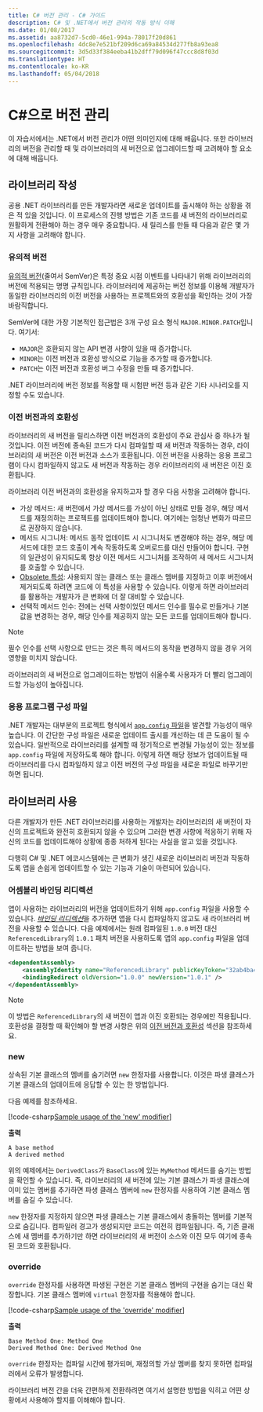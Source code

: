 ```yaml
---
title: C# 버전 관리 - C# 가이드
description: C# 및 .NET에서 버전 관리의 작동 방식 이해
ms.date: 01/08/2017
ms.assetid: aa8732d7-5cd0-46e1-994a-78017f20d861
ms.openlocfilehash: 4dc8e7e521bf209d6ca69a84534d277fb8a93ea8
ms.sourcegitcommit: 3d5d33f384eeba41b2dff79d096f47ccc8d8f03d
ms.translationtype: HT
ms.contentlocale: ko-KR
ms.lasthandoff: 05/04/2018
---
```

# <a name="versioning-in-c"></a>C#으로 버전 관리 #

이 자습서에서는 .NET에서 버전 관리가 어떤 의미인지에 대해 배웁니다. 또한 라이브러리의 버전을 관리할 때 및 라이브러리의 새 버전으로 업그레이드할 때 고려해야 할 요소에 대해 배웁니다.

## <a name="authoring-libraries"></a>라이브러리 작성

공용 .NET 라이브러리를 만든 개발자라면 새로운 업데이트를 출시해야 하는 상황을 겪은 적 있을 것입니다. 이 프로세스의 진행 방법은 기존 코드를 새 버전의 라이브러리로 원활하게 전환해야 하는 경우 매우 중요합니다. 새 릴리스를 만들 때 다음과 같은 몇 가지 사항을 고려해야 합니다.

### <a name="semantic-versioning"></a>유의적 버전

[유의적 버전](http://semver.org/)(줄여서 SemVer)은 특정 중요 시점 이벤트를 나타내기 위해 라이브러리의 버전에 적용되는 명명 규칙입니다.
라이브러리에 제공하는 버전 정보를 이용해 개발자가 동일한 라이브러리의 이전 버전을 사용하는 프로젝트와의 호환성을 확인하는 것이 가장 바람직합니다.

SemVer에 대한 가장 기본적인 접근법은 3개 구성 요소 형식 `MAJOR.MINOR.PATCH`입니다. 여기서:
 
* `MAJOR`은 호환되지 않는 API 변경 사항이 있을 때 증가합니다.
* `MINOR`는 이전 버전과 호환성 방식으로 기능을 추가할 때 증가합니다.
* `PATCH`는 이전 버전과 호환성 버그 수정을 만들 때 증가합니다.

.NET 라이브러리에 버전 정보를 적용할 때 시험판 버전 등과 같은 기타 시나리오를 지정할 수도 있습니다.

### <a name="backwards-compatibility"></a>이전 버전과의 호환성

라이브러리의 새 버전을 릴리스하면 이전 버전과의 호환성이 주요 관심사 중 하나가 될 것입니다.
이전 버전에 종속된 코드가 다시 컴파일할 때 새 버전과 작동하는 경우, 라이브러리의 새 버전은 이전 버전과 소스가 호환됩니다. 이전 버전을 사용하는 응용 프로그램이 다시 컴파일하지 않고도 새 버전과 작동하는 경우 라이브러리의 새 버전은 이진 호환됩니다.

라이브러리 이전 버전과의 호환성을 유지하고자 할 경우 다음 사항을 고려해야 합니다.

* 가상 메서드: 새 버전에서 가상 메서드를 가상이 아닌 상태로 만들 경우, 해당 메서드를 재정의하는 프로젝트를 업데이트해야 합니다. 여기에는 엄청난 변화가 따르므로 권장하지 않습니다.
* 메서드 시그니처: 메서드 동작 업데이트 시 시그니처도 변경해야 하는 경우, 해당 메서드에 대한 코드 호출이 계속 작동하도록 오버로드를 대신 만들어야 합니다.
구현의 일관성이 유지되도록 항상 이전 메서드 시그니처를 조작하여 새 메서드 시그니처를 호출할 수 있습니다.
* [Obsolete 특성](programming-guide/concepts/attributes/common-attributes.md#Obsolete): 사용되지 않는 클래스 또는 클래스 멤버를 지정하고 이후 버전에서 제거되도록 하려면 코드에 이 특성을 사용할 수 있습니다.
이렇게 하면 라이브러리를 활용하는 개발자가 큰 변화에 더 잘 대비할 수 있습니다.
* 선택적 메서드 인수: 전에는 선택 사항이었던 메서드 인수를 필수로 만들거나 기본값을 변경하는 경우, 해당 인수를 제공하지 않는 모든 코드를 업데이트해야 합니다.
> [!NOTE]
> 필수 인수를 선택 사항으로 만드는 것은 특히 메서드의 동작을 변경하지 않을 경우 거의 영향을 미치지 않습니다.

라이브러리의 새 버전으로 업그레이드하는 방법이 쉬울수록 사용자가 더 빨리 업그레이드할 가능성이 높아집니다.

### <a name="application-configuration-file"></a>응용 프로그램 구성 파일

.NET 개발자는 대부분의 프로젝트 형식에서 [`app.config` 파일](https://msdn.microsoft.com/library/1fk1t1t0(v=vs.110).aspx)을 발견할 가능성이 매우 높습니다.
이 간단한 구성 파일은 새로운 업데이트 출시를 개선하는 데 큰 도움이 될 수 있습니다. 일반적으로 라이브러리를 설계할 때 정기적으로 변경될 가능성이 있는 정보를 `app.config` 파일에 저장하도록 해야 합니다. 이렇게 하면 해당 정보가 업데이트될 때 라이브러리를 다시 컴파일하지 않고 이전 버전의 구성 파일을 새로운 파일로 바꾸기만 하면 됩니다.

## <a name="consuming-libraries"></a>라이브러리 사용

다른 개발자가 만든 .NET 라이브러리를 사용하는 개발자는 라이브러리의 새 버전이 자신의 프로젝트와 완전히 호환되지 않을 수 있으며 그러한 변경 사항에 적응하기 위해 자신의 코드를 업데이트해야 상황에 종종 처하게 된다는 사실을 알고 있을 것입니다.

다행히 C# 및 .NET 에코시스템에는 큰 변화가 생긴 새로운 라이브러리 버전과 작동하도록 앱을 손쉽게 업데이트할 수 있는 기능과 기술이 마련되어 있습니다.

### <a name="assembly-binding-redirection"></a>어셈블리 바인딩 리디렉션

앱이 사용하는 라이브러리의 버전을 업데이트하기 위해 `app.config` 파일을 사용할 수 있습니다. [*바인딩 리디렉션*](https://msdn.microsoft.com/library/7wd6ex19(v=vs.110).aspx)을 추가하면 앱을 다시 컴파일하지 않고도 새 라이브러리 버전을 사용할 수 있습니다. 다음 예제에서는 원래 컴파일된 `1.0.0` 버전 대신 `ReferencedLibrary`의 `1.0.1` 패치 버전을 사용하도록 앱의 `app.config` 파일을 업데이트하는 방법을 보여 줍니다.

```xml
<dependentAssembly>
    <assemblyIdentity name="ReferencedLibrary" publicKeyToken="32ab4ba45e0a69a1" culture="en-us" />
    <bindingRedirect oldVersion="1.0.0" newVersion="1.0.1" />
</dependentAssembly>
```

> [!NOTE]
> 이 방법은 `ReferencedLibrary`의 새 버전이 앱과 이진 호환되는 경우에만 적용됩니다.
> 호환성을 결정할 때 확인해야 할 변경 사항은 위의 [이전 버전과 호환성](#backwards-compatibility) 섹션을 참조하세요.

### <a name="new"></a>new

상속된 기본 클래스의 멤버를 숨기려면 `new` 한정자를 사용합니다. 이것은 파생 클래스가 기본 클래스의 업데이트에 응답할 수 있는 한 방법입니다.

다음 예제를 참조하세요.

[!code-csharp[Sample usage of the 'new' modifier](../../samples/csharp/versioning/new/Program.cs#sample)]

**출력**

```
A base method
A derived method
```

위의 예제에서는 `DerivedClass`가 `BaseClass`에 있는 `MyMethod` 메서드를 숨기는 방법을 확인할 수 있습니다.
즉, 라이브러리의 새 버전에 있는 기본 클래스가 파생 클래스에 이미 있는 멤버를 추가하면 파생 클래스 멤버에 `new` 한정자를 사용하여 기본 클래스 멤버를 숨길 수 있습니다.

`new` 한정자를 지정하지 않으면 파생 클래스는 기본 클래스에서 충돌하는 멤버를 기본적으로 숨깁니다. 컴파일러 경고가 생성되지만 코드는 여전히 컴파일됩니다. 즉, 기존 클래스에 새 멤버를 추가하기만 하면 라이브러리의 새 버전이 소스와 이진 모두 여기에 종속된 코드와 호환됩니다.

### <a name="override"></a>override

`override` 한정자를 사용하면 파생된 구현은 기본 클래스 멤버의 구현을 숨기는 대신 확장합니다. 기본 클래스 멤버에 `virtual` 한정자를 적용해야 합니다.

[!code-csharp[Sample usage of the 'override' modifier](../../samples/csharp/versioning/override/Program.cs#sample)]

**출력**

```
Base Method One: Method One
Derived Method One: Derived Method One
```

`override` 한정자는 컴파일 시간에 평가되며, 재정의할 가상 멤버를 찾지 못하면 컴파일러에서 오류가 발생합니다.

라이브러리 버전 간을 더욱 간편하게 전환하려면 여기서 설명한 방법을 익히고 어떤 상황에서 사용해야 할지를 이해해야 합니다.
